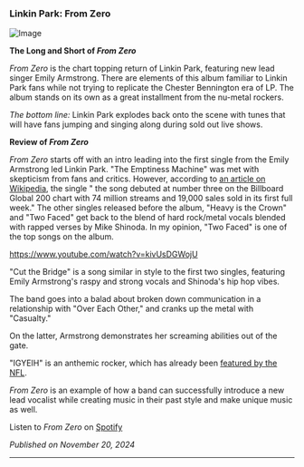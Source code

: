 ### Linkin Park: From Zero

![Image](https://lh4.googleusercontent.com/proxy/yWnemUmoqz2h2RmoiQeD9OWIY5SPXY6vDzTaBPjMENG7B5s7Uf-gjDcHUBY-W2ukinbc4DdKk9fM63pRB-f4k-VwUckqLMGI8nRTAir4Ya56TQG6VUEKy95Bk2yQZw)

**The Long and Short of _From Zero_**

_From Zero_ is the chart topping return of Linkin Park, featuring new lead singer Emily Armstrong. There are elements of this album familiar to Linkin Park fans while not trying to replicate the Chester Bennington era of LP.
The album stands on its own as a great installment from the nu-metal rockers.

_The bottom line:_ Linkin Park explodes back onto the scene with tunes that will have fans jumping and singing along during sold out live shows.

**Review of _From Zero_**

_From Zero_ starts off with an intro leading into the first single from the Emily Armstrong led Linkin Park. "The Emptiness Machine" was met with skepticism from fans and critics.
However, according to [an article on Wikipedia](https://en.wikipedia.org/wiki/The_Emptiness_Machine), the single " the song debuted at number three on the Billboard Global 200 chart with 74 million streams and 19,000 sales sold in its first full week."
The other singles released before the album, "Heavy is the Crown" and "Two Faced" get back to the blend of hard rock/metal vocals blended with rapped verses by Mike Shinoda. 
In my opinion, "Two Faced" is one of the top songs on the album.

https://www.youtube.com/watch?v=kivUsDGWojU

"Cut the Bridge" is a song similar in style to the first two singles, featuring Emily Armstrong's raspy and strong vocals and Shinoda's hip hop vibes.

The band goes into a balad about broken down communication in a relationship with "Over Each Other," and cranks up the metal with "Casualty."

On the latter, Armstrong demonstrates her screaming abilities out of the gate.

"IGYEIH" is an anthemic rocker, which has already been [featured by the NFL](https://www.facebook.com/linkinpark/videos/thanks-nfl-for-using-our-new-song-igyeih-in-the-nfl-sunday-spotlight/3455705501405325/).

_From Zero_ is an example of how a band can successfully introduce a new lead vocalist while creating music in their past style and make unique music as well.

Listen to _From Zero_ on [Spotify](https://open.spotify.com/album/4R6FV9NSzhPihHR0h4pI93)

_Published on November 20, 2024_

----
